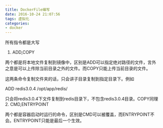 ```yaml
---
title: DockerFile编写
date: 2016-10-24 21:07:56
tags: 虚拟化
categories:
- docker
---
```

所有指令都是大写
1. ADD,COPY

两个都是将本地文件复制到镜像中，区别是ADD可以指定绝对路径的文件，言外之意是可以上传除当前目录之外的文件。而COPY只能上传当前目录的文件。

这两条命令复制文件夹的话，只会讲子目录复制到指定目录下。例如

ADD  redis3.0.4 /opt/app/redis/

只会将redis3.0.4下文件复制到redis目录下，不包含redis3.0.4目录。COPY同理
2. CMD,ENTRYPOINT

两个都是容器启动时运行的命令，区别是CMD可以被覆盖，而ENTRYPOINT不会。ENTRYPOINT只能是最后一个生效。